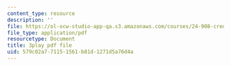 ```yaml
---
content_type: resource
description: ''
file: https://ol-ocw-studio-app-qa.s3.amazonaws.com/courses/24-908-creole-languages-and-caribbean-identities-spring-2017/579c02a771151561b81d1271d5a76d4a_JDRa0SwOf2k.pdf
file_type: application/pdf
resourcetype: Document
title: 3play pdf file
uid: 579c02a7-7115-1561-b81d-1271d5a76d4a
---
```

